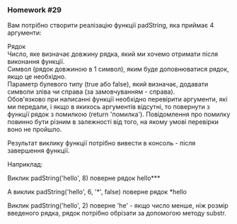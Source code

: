 ### Homework #29

Вам потрібно створити реалізацію функції padString, яка приймає 4 аргументи:  
  
Рядок  
Число, яке визначає довжину рядка, який ми хочемо отримати після виконання функції.  
Символ (рядок довжиною в 1 символ), яким буде доповнюватися рядок, якщо це необхідно.  
Параметр булевого типу (true або false), який визначає, додавати символи зліва чи справа (за замовчуванням - справа).  
Обов'язково при написанні функції необхідно перевірити аргументи, які ми передали, і якщо в якихось аргументів відсутні, то повернути з функції рядок з помилкою (return 'помилка'). Повідомлення про помилку повинно бути різним в залежності від того, на якому умові перевірки воно не пройшло.  
   
Результат виклику функції потрібно вивести в консоль - після завершення функції.  
  
Наприклад:  
  
Виклик padString('hello', 8) поверне рядок hello***  
  
А виклик padString('hello', 6, '*', false) поверне рядок *hello  

Виклик padString('hello', 2) поверне 'he' - якщо число менше, ніж розмір введеного рядка, рядок потрібно обрізати за допомогою методу substr.  